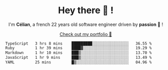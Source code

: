 <h1 align="center">Hey there 👋 !</h1>

<p align="center">I'm <b>Célian</b>, a french 22 years old software engineer driven by <b>passion</b> 👀 !</p>
<p align="center"><a href="https://celian.cloud">Check out my portfolio 🚀</p>

<!--START_SECTION:waka-->

```txt
TypeScript   3 hrs 8 mins    █████████░░░░░░░░░░░░░░░░   36.55 %
Ruby         1 hr 39 mins    ████▓░░░░░░░░░░░░░░░░░░░░   19.29 %
Markdown     1 hr 10 mins    ███▒░░░░░░░░░░░░░░░░░░░░░   13.70 %
JavaScript   1 hr 9 mins     ███▒░░░░░░░░░░░░░░░░░░░░░   13.49 %
YAML         25 mins         █▒░░░░░░░░░░░░░░░░░░░░░░░   04.96 %
```

<!--END_SECTION:waka-->
